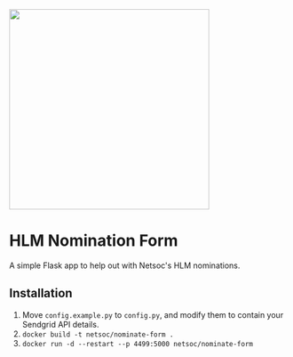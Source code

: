 <img src="https://github.com/UCCNetsoc/wiki/raw/master/assets/logo-service-hlms.svg" width="360" />

# HLM Nomination Form

A simple Flask app to help out with Netsoc's HLM nominations.

## Installation

1. Move `config.example.py` to `config.py`, and modify them to contain your Sendgrid API details.
2. `docker build -t netsoc/nominate-form .`
3. `docker run -d --restart --p 4499:5000 netsoc/nominate-form`
